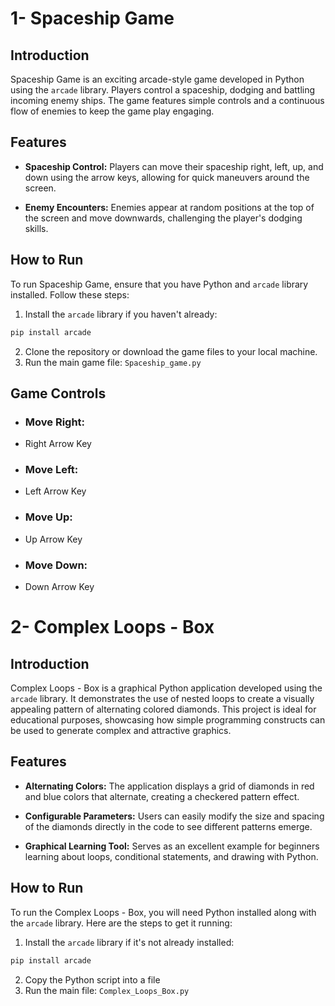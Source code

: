 # 1- Spaceship Game

## Introduction

Spaceship Game is an exciting arcade-style game developed in Python using the `arcade` library. Players control a spaceship, dodging and battling incoming enemy ships. The game features simple controls and a continuous flow of enemies to keep the game play engaging.

## Features

- **Spaceship Control:** Players can move their spaceship right, left, up, and down using the arrow keys, allowing for quick maneuvers around the screen.

- **Enemy Encounters:** Enemies appear at random positions at the top of the screen and move downwards, challenging the player's dodging skills.

## How to Run

To run Spaceship Game, ensure that you have Python and `arcade` library installed. Follow these steps:

1. Install the `arcade` library if you haven't already:
```bash
pip install arcade
```
2. Clone the repository or download the game files to your local machine.
3. Run the main game file:
`Spaceship_game.py`

## Game Controls
- ### Move Right: 
- Right Arrow Key
- ### Move Left: 
- Left Arrow Key
- ### Move Up: 
- Up Arrow Key
- ### Move Down: 
- Down Arrow Key
###
# 2- Complex Loops - Box
## Introduction

Complex Loops - Box is a graphical Python application developed using the `arcade` library. It demonstrates the use of nested loops to create a visually appealing pattern of alternating colored diamonds. This project is ideal for educational purposes, showcasing how simple programming constructs can be used to generate complex and attractive graphics.

## Features

- **Alternating Colors:** The application displays a grid of diamonds in red and blue colors that alternate, creating a checkered pattern effect.

- **Configurable Parameters:** Users can easily modify the size and spacing of the diamonds directly in the code to see different patterns emerge.

- **Graphical Learning Tool:** Serves as an excellent example for beginners learning about loops, conditional statements, and drawing with Python.

## How to Run

To run the Complex Loops - Box, you will need Python installed along with the `arcade` library. Here are the steps to get it running:

1. Install the `arcade` library if it's not already installed:
```bash
pip install arcade
```
2. Copy the Python script into a file
3. Run the main file:
`Complex_Loops_Box.py`